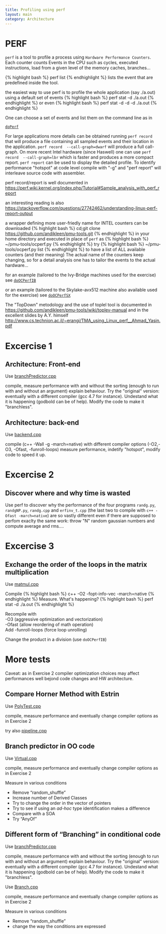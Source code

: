 ```yaml
---
title: Profiling using perf
layout: main
category: Architecture
---
```


PERF
====


``perf`` is a tool to profile a process using ``Hardware Performance Counters``. Each counter counts
Events in the CPU such as cycles, executed instructions, load from a given level of the memory caches,
branches...

{% highlight bash %}
perf list
{% endhighlight %}
lists the event that are predefined inside the tool.


the easiest way to use perf is to profile the whole application (say ./a.out) using a default set of events
{% highlight bash %}
perf stat -d ./a.out
{% endhighlight %}
or even
{% highlight bash %}
perf stat -d -d -d ./a.out
{% endhighlight %}


One can choose a set of events and list them on the command line as in

[`doPerf`]({{site.exercises_repo}}/hands-on/architecture/doPerf)

For large applications more details can be obtained running ``perf record``  that will produce a file containing all sampled events and their location in the application.
``perf record  --call-graph=dwarf`` will produce a full call-graph. On more recent Intel hardware (since Haswell)
one can use ``perf record  --call-graph=lbr`` which is faster and produces a more compact report.
``perf report`` can be used to display the detailed profile.
To identify performance "hotspot" at code level compile with "-g" and "perf report" will interleave source code with assembler.

perf record/report is well documented in
https://perf.wiki.kernel.org/index.php/Tutorial#Sample_analysis_with_perf_report

an interesting reading is also
https://stackoverflow.com/questions/27742462/understanding-linux-perf-report-output


a wrapper defining more user-friedly name for INTEL counters can be downloaded
{% highlight bash %}
cd;git clone https://github.com/andikleen/pmu-tools.git
{% endhighlight %}
in your home directory
and executed in place of `perf` as
 {% highlight bash %}
~/pmu-tools/ocperf.py
{% endhighlight %}
try
{% highlight bash %}
~/pmu-tools/ocperf.py list
{% endhighlight %}
to have a list of ALL available counters (and their meaning)
The actual name of the counters keep changing, so for a detail analysis one has to tailor the events to the actual hardware...

for an example (tailored to the Ivy-Bridge machines used for the exercise) see
[`doOCPerfIB`]({{site.exercises_repo}}/hands-on/architecture/doOCPerfIB)

or an example (tailored to the Skylake-avx512 machine also available used for the exercise) see
[`doOCPerfSX`]({{site.exercises_repo}}/hands-on/architecture/doOCPerfSX)

The "TopDown" metodology and the use of toplel tool is documented in
https://github.com/andikleen/pmu-tools/wiki/toplev-manual
and in the excellent slides by A.Y. himself
http://www.cs.technion.ac.il/~erangi/TMA_using_Linux_perf__Ahmad_Yasin.pdf


Excercise 1
===========

Architecture: Front-end
-----------------------

Use [branchPredictor.cpp]({{site.exercises_repo}}/hands-on/architecture/branchPredictor.cpp)

compile, measure performance with and without the sorting (enough to run with and without an argument)
explain behaviour. Try the "original" version: eventually with a different compiler (gcc 4.7 for instance).
Undestand what it is happening (godbold can be of help). Modify the code to make it "branchless".

Architecture: back-end
-----------------------

Use [backend.cpp]({{site.exercises_repo}}/hands-on/architecture/bachend.cpp)

compile (c++ -Wall -g -march=native) with different compiler options (-O2,-O3, -Ofast, -funroll-loops) measure performance,
indetify "hotspot", modify code to speed it up.


Excercise 2
===========


Discover where and why time is wasted
-------------------------------------

Use perf to discover why the performance of the four programs
``randg.py``, ``randgNP.py``, ``randg.cpp`` and ``erfinv_t.cpp``
(the last two to compile with ``c++ -Ofast -march=native``)
are so vastly different even if there are supposed to perfom exaclty the same work:
throw "N" random gaussian numbers and compute average and rms....



Excercise 3
===========

Exchange the order of the loops in the matrix multiplication
------------------------------------------------------------

Use [matmul.cpp]({{site.exercises_repo}}/hands-on/architecture/matmul.cpp)

Compile
{% highlight bash %}
c++ -O2 -fopt-info-vec -march=native
{% endhighlight %}
Measure. What's happening?
{% highlight bash %}
perf stat -d ./a.out
{% endhighlight %}

Recompile with<br>
-O3  (aggressive optimization and vectorization)<br>
-Ofast (allow reordering of math operation)<br>
Add -funroll-loops (force loop unrolling)

Change the product in a division
(use `doOCPerfIB`)

More tests
==========


Caveat: as in Exercise 2 compiler optimization choices may affect performances well bejond
code changes and HW architecture.



Compare Horner Method with Estrin
----------------------------------


Use [PolyTest.cpp]({{site.exercises_repo}}/hands-on/architecture/PolyTest.cpp)

compile, measure performance and eventually change compiler options as in Exercise 2

try also [pipeline.cpp]({{site.exercises_repo}}/hands-on/architecture/pipeline.cpp)


Branch predictor in OO code
----------------------------------

Use [Virtual.cpp]({{site.exercises_repo}}/hands-on/architecture/Virtual.cpp)

compile, measure performance and eventually change compiler options as in Exercise 2

Measure in various conditions
   * Remove “random_shuffle”
   * Increase number of Derived Classes
   * Try to change the order in the vector of pointers
   * Try to see if using an _ad-hoc_ type identification makes a difference
   * Compare with a SOA
   * Try “AnyOf”





Different form of “Branching” in conditional code
----------------------------------

Use [branchPredictor.cpp]({{site.exercises_repo}}/hands-on/architecture/branchPredictor.cpp)

compile, measure performance with and without the sorting (enough to run with and without an argument)
explain behaviour. Try the "original" version: eventually with a different compiler (gcc 4.7 for instance).
Undestand what it is happening (godbold can be of help). Modify the code to make it "branchless".


Use [Branch.cpp]({{site.exercises_repo}}/hands-on/architecture/Branch.cpp)

compile, measure performance and eventually change compiler options as in Exercise 2

Measure in various conditions
   * Remove “random_shuffle”
   * change the way the conditions are expressed

